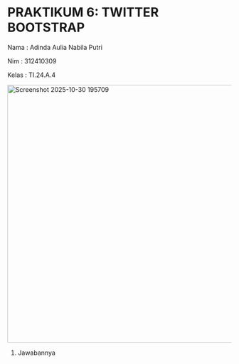 # PRAKTIKUM 6: TWITTER BOOTSTRAP

Nama   : Adinda Aulia Nabila Putri

Nim    : 312410309
 
Kelas  : TI.24.A.4 



<img width="816" height="579" alt="Screenshot 2025-10-30 195709" src="https://github.com/user-attachments/assets/e1f350d7-e2c3-4fe2-a652-580328aded13" />


1. Jawabannya

   











